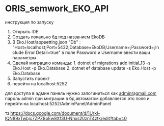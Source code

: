 # ORIS_semwork_EKO_API

инструкция по запуску
1. Открыть IDE
2. Создать локально бд под названием EkoDB
3. В Eko.Host/appsetting.json "Db" : "Host=localhost;Port=5432;Database=EkoDB;Username=;Password=;Include Error Detail=true" в поле Password и Username ввести ваши параметры
4. Сделай миграцию
   команды: 1. dotnet ef migrations add initial_13 -s Eko.Host -p Eko.Database
             2. dotnet ef database update -s Eko.Host -p Eko.Database
5. Запустить проект
6. перейти на localhost:5252

для доступа в админ панель нужно залогиниться как admin@gmail.com пароль admin
при миграции в бд автоматом добавляется это поля
и перейти на localhost:5252/AdminPanel/AdminPanel


тз 
https://docs.google.com/document/d/1Urkl-lQN89xTwbjc7ZPZ8oEw8Xf3U-Nhxs20znT4ztk/edit?tab=t.0
